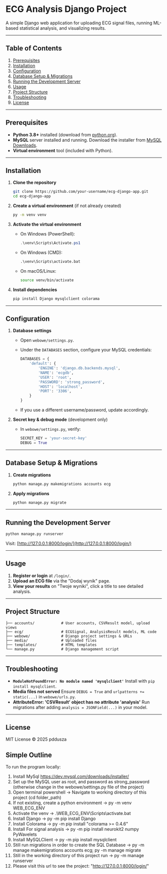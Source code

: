 # ECG Analysis Django Project

A simple Django web application for uploading ECG signal files, running ML-based statistical analysis, and visualizing results.

---

## Table of Contents

1. [Prerequisites](#prerequisites)
2. [Installation](#installation)
3. [Configuration](#configuration)
4. [Database Setup & Migrations](#database-setup--migrations)
5. [Running the Development Server](#running-the-development-server)
6. [Usage](#usage)
7. [Project Structure](#project-structure)
8. [Troubleshooting](#troubleshooting)
9. [License](#license)

---

## Prerequisites

* **Python 3.8+** installed (download from [python.org](https://www.python.org/downloads)).
* **MySQL** server installed and running. Download the installer from [MySQL Downloads](https://dev.mysql.com/downloads/installer/).
* **Virtual environment** tool (included with Python).

---

## Installation

1. **Clone the repository**

   ```bash
   git clone https://github.com/your-username/ecg-django-app.git
   cd ecg-django-app
   ```
2. **Create a virtual environment** (if not already created)

   ```bash
   py -m venv venv
   ```
3. **Activate the virtual environment**

   * On Windows (PowerShell):

     ```powershell
     .\venv\Scripts\Activate.ps1
     ```
   * On Windows (CMD):

     ```cmd
     .\venv\Scripts\activate.bat
     ```
   * On macOS/Linux:

     ```bash
     source venv/bin/activate
     ```
4. **Install dependencies**

   ```bash
   pip install Django mysqlclient colorama
   ```

---

## Configuration

1. **Database settings**

   * Open `webowe/settings.py`.
   * Under the `DATABASES` section, configure your MySQL credentials:

     ```python
     DATABASES = {
         'default': {
             'ENGINE': 'django.db.backends.mysql',
             'NAME': 'ecgdb',
             'USER': 'root',
             'PASSWORD': 'strong_password',
             'HOST': 'localhost',
             'PORT': '3306',
         }
     }
     ```
   * If you use a different username/password, update accordingly.
2. **Secret key & debug mode** (development only)

   * In `webowe/settings.py`, verify:

     ```python
     SECRET_KEY = 'your-secret-key'
     DEBUG = True
     ```

---

## Database Setup & Migrations

1. **Create migrations**

   ```bash
   python manage.py makemigrations accounts ecg
   ```
2. **Apply migrations**

   ```bash
   python manage.py migrate
   ```

---

## Running the Development Server

```bash
python manage.py runserver
```

Visit: [http://127.0.0.1:8000/login/](http://127.0.0.1:8000/login/)

---

## Usage

1. **Register or login** at `/login/`.
2. **Upload an ECG file** via the "Dodaj wynik" page.
3. **View your results** on "Twoje wyniki", click a title to see detailed analysis.

---

## Project Structure

```
├── accounts/            # User accounts, CSVResult model, upload views
├── ecg/                 # ECGSignal, AnalysisResult models, ML code
├── webowe/              # Django project settings & URLs
├── media/               # Uploaded files
├── templates/           # HTML templates
└── manage.py            # Django management script
```

---

## Troubleshooting

* **`ModuleNotFoundError: No module named 'mysqlclient'`**
  Install with `pip install mysqlclient`.
* **Media files not served**
  Ensure `DEBUG = True` and `urlpatterns += static(...)` in `webowe/urls.py`.
* **AttributeError: 'CSVResult' object has no attribute 'analysis'**
  Run migrations after adding `analysis = JSONField(...)` in your model.

---

## License

MIT License © 2025 pddusza





## Simple Outline


To run the program locally: 
1. Install MySql https://dev.mysql.com/downloads/installer/
2. Set up the MySQL user as root, and password as strong_password (otherwise change in the webowe/settings.py file of the project)
3. Open terminal powershell -> Navigate to working directory of this project (cd folder_path)
4. If not existing, create a python environment -> py -m venv WEB_ECG_ENV
5. Activate the venv -> .\WEB_ECG_ENV\Scripts\activate.bat
6. Install Django -> py -m pip install Django
7. Install Colorama ->  py -m pip install "colorama >= 0.4.6"
8. Install For signal analysis -> py -m pip install neurokit2 numpy PyWavelets
9. Install MySQLClient -> py -m pip install mysqlclient
10. Still run migrations in order to create the SQL Database -> py -m manage makemigrations accounts ecg; py -m manage migrate
11. Still in the working directory of this project run ->  py -m manage runserver
12. Please visit this url to see the project: "http://127.0.0.1:8000/login/"
